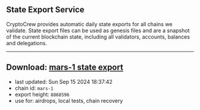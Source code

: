 ## State Export Service
CryptoCrew provides automatic daily state exports for all chains we validate. State export files can be used as genesis files and are a snapshot of the current blockchain state, including all validators, accounts, balances and delegations.

---
**Download: [mars-1 state export](https://dl-eu2.ccvalidators.com/SERVICE/mars/mars-1_export_8868596.json)**
---

- last updated: Sun Sep 15 2024 18:37:42
- chain id: `mars-1`
- export height: `8868596`
- use for: airdrops, local tests, chain recovery
